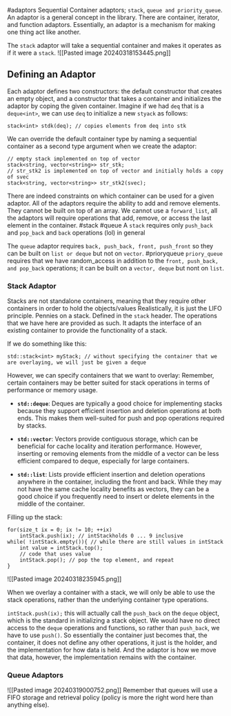 #adaptors
Sequential Container adaptors; `stack`, `queue and priority_queue`. 
An adaptor is a general concept in the library. 
There are container, iterator, and function adaptors. 
Essentially, an adaptor is a mechanism for making one thing act like another. 

The `stack` adaptor will take a sequential container and makes it operates as if it were a `stack`.
![[Pasted image 20240318153445.png]]
## Defining an Adaptor
Each adaptor defines two constructors: the default constructor that creates an empty object, and a constructor that takes a container and initializes the adaptor by coping the given container. 
Imagine  if we had `deq` that is a `deque<int>`, we can use `deq` to initialize a new `styack` as follows: 
```
stack<int> stdk(deq); // copies elements from deq into stk
```

We can override the default container type by naming a sequential container as a second type argument when we create the adaptor: 
```
// empty stack implemented on top of vector
stack<string, vector<string>> str_stk;
// str_stk2 is implemented on top of vector and initially holds a copy of svec
stack<string, vector<string>> str_stk2(svec);
```
There are indeed constraints on which container can be used for a given adaptor. 
All of the adaptors require the ability to add and remove elements. 
They cannot be built on top of an array. 
We cannot use a `forward_list`, all the adaptors will require operations that add, remove, or access the last element in the container. 
#stack #queue
A `stack` requires only `push_back` and `pop_back` and `back` operations (lol) in general

The `queue` adaptor requires `back, push_back, front, push_front` so they can be built on `list or deque` but not on `vector`. 
#prioryqueue
`priory_queue` requires that we have random_access in addition to the `front, push_back, and pop_back` operations; it can be built on a `vector, deque` but nont on `list`.

### Stack Adaptor
Stacks are not standalone containers, meaning that they require other containers in order to hold the objects/values
Realistically, it is just the LIFO principle. Pennies on a stack.
Defined in the `stack` header. 
The operations that we have here are provided as such. 
It adapts the interface of an existing container to provide the functionality of a stack. 

If we do something like this: 
```
std::stack<int> myStack; // without specifying the container that we are overlaying, we will just be given a deque
```
However, we can specify containers that we want to overlay: 
Remember, certain containers may be better suited for stack operations in terms of performance or memory usage. 

- **`std::deque`**: Deques are typically a good choice for implementing stacks because they support efficient insertion and deletion operations at both ends. This makes them well-suited for push and pop operations required by stacks.
    
- **`std::vector`**: Vectors provide contiguous storage, which can be beneficial for cache locality and iteration performance. However, inserting or removing elements from the middle of a vector can be less efficient compared to deque, especially for large containers.
    
- **`std::list`**: Lists provide efficient insertion and deletion operations anywhere in the container, including the front and back. While they may not have the same cache locality benefits as vectors, they can be a good choice if you frequently need to insert or delete elements in the middle of the container.

Filling up the stack: 
```
for(size_t ix = 0; ix != 10; ++ix)
	intStack.push(ix); // intStackholds 0 ... 9 inclusive
while( !intStack.empty()){ // while there are still values in intStack
	int value = intStack.top();
	// code that uses value
	intStack.pop(); // pop the top element, and repeat
}
```
![[Pasted image 20240318235945.png]]


When we overlay a container with a stack, we will only be able to use the stack operations, rather than the underlying container type operations. 

`intStack.push(ix);` this will actually call the `push_back` on the `deque` object, which is the standard in initializing a stack object. 
We would have no direct access to the `deque` operations and functions, so rather than `push_back`, we have to use `push()`. So essentially the container just becomes that, the container, it does not define any other operations, it just is the holder, and the implementation for how data is held. 
And the adaptor is how we move that data, however, the implementation remains with the container. 


### Queue Adaptors
![[Pasted image 20240319000752.png]]
Remember that queues will use a FIFO storage and retrieval policy (policy is more the right word here than anything else). 
